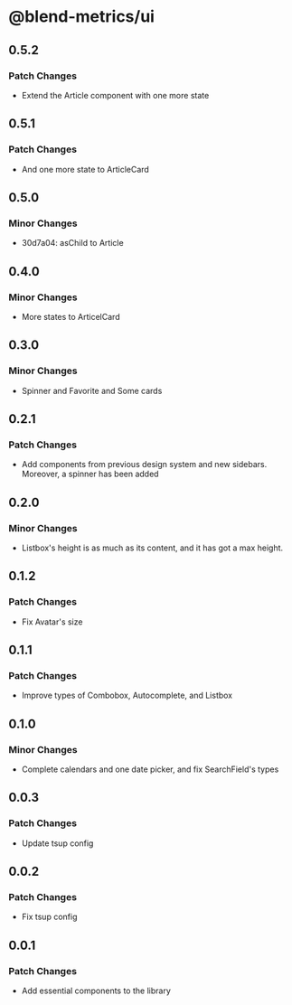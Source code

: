 # @blend-metrics/ui

## 0.5.2

### Patch Changes

- Extend the Article component with one more state

## 0.5.1

### Patch Changes

- And one more state to ArticleCard

## 0.5.0

### Minor Changes

- 30d7a04: asChild to Article

## 0.4.0

### Minor Changes

- More states to ArticelCard

## 0.3.0

### Minor Changes

- Spinner and Favorite and Some cards

## 0.2.1

### Patch Changes

- Add components from previous design system and new sidebars. Moreover, a spinner has been added

## 0.2.0

### Minor Changes

- Listbox's height is as much as its content, and it has got a max height.

## 0.1.2

### Patch Changes

- Fix Avatar's size

## 0.1.1

### Patch Changes

- Improve types of Combobox, Autocomplete, and Listbox

## 0.1.0

### Minor Changes

- Complete calendars and one date picker, and fix SearchField's types

## 0.0.3

### Patch Changes

- Update tsup config

## 0.0.2

### Patch Changes

- Fix tsup config

## 0.0.1

### Patch Changes

- Add essential components to the library
